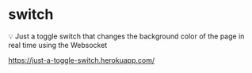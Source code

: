 # switch
💡 Just a toggle switch that changes the background color of the page in real time using the Websocket

https://just-a-toggle-switch.herokuapp.com/
